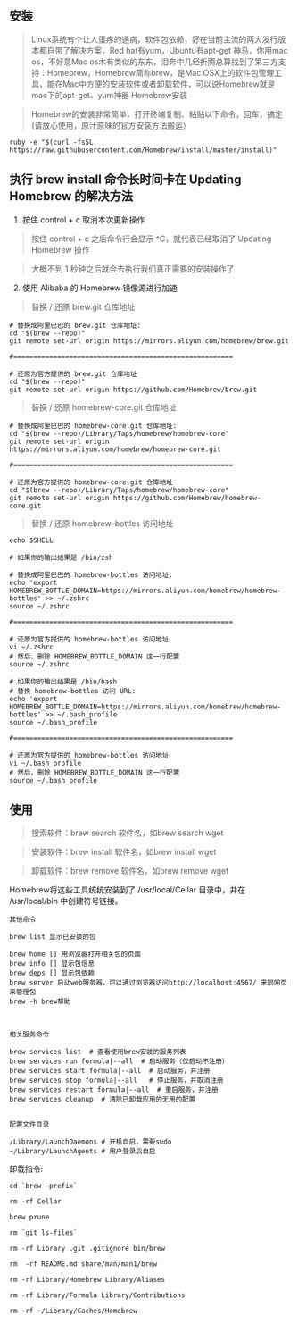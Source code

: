 ## 安装
>  Linux系统有个让人蛋疼的通病，软件包依赖，好在当前主流的两大发行版本都自带了解决方案，Red hat有yum，Ubuntu有apt-get
 神马，你用mac os，不好意Mac os木有类似的东东，泪奔中几经折腾总算找到了第三方支持：Homebrew，Homebrew简称brew，是Mac OSX上的软件包管理工具，能在Mac中方便的安装软件或者卸载软件，可以说Homebrew就是mac下的apt-get、yum神器
Homebrew安装

> Homebrew的安装非常简单，打开终端复制、粘贴以下命令，回车，搞定(请放心使用，原汁原味的官方安装方法搬运）

`ruby -e "$(curl -fsSL https://raw.githubusercontent.com/Homebrew/install/master/install)"`

## 执行 brew install 命令长时间卡在 Updating Homebrew 的解决方法

1. 按住 control + c 取消本次更新操作
> 按住 control + c 之后命令行会显示 ^C，就代表已经取消了 Updating Homebrew 操作

> 大概不到 1 秒钟之后就会去执行我们真正需要的安装操作了

2. 使用 Alibaba 的 Homebrew 镜像源进行加速

> 替换 / 还原 brew.git 仓库地址
```
# 替换成阿里巴巴的 brew.git 仓库地址:
cd "$(brew --repo)"
git remote set-url origin https://mirrors.aliyun.com/homebrew/brew.git

#=======================================================

# 还原为官方提供的 brew.git 仓库地址
cd "$(brew --repo)"
git remote set-url origin https://github.com/Homebrew/brew.git
```
> 替换 / 还原 homebrew-core.git 仓库地址
```
# 替换成阿里巴巴的 homebrew-core.git 仓库地址:
cd "$(brew --repo)/Library/Taps/homebrew/homebrew-core"
git remote set-url origin https://mirrors.aliyun.com/homebrew/homebrew-core.git

#=======================================================

# 还原为官方提供的 homebrew-core.git 仓库地址
cd "$(brew --repo)/Library/Taps/homebrew/homebrew-core"
git remote set-url origin https://github.com/Homebrew/homebrew-core.git
```
> 替换 / 还原 homebrew-bottles 访问地址
```
echo $SHELL

# 如果你的输出结果是 /bin/zsh

# 替换成阿里巴巴的 homebrew-bottles 访问地址:
echo 'export HOMEBREW_BOTTLE_DOMAIN=https://mirrors.aliyun.com/homebrew/homebrew-bottles' >> ~/.zshrc
source ~/.zshrc

#=======================================================

# 还原为官方提供的 homebrew-bottles 访问地址
vi ~/.zshrc
# 然后，删除 HOMEBREW_BOTTLE_DOMAIN 这一行配置
source ~/.zshrc

# 如果你的输出结果是 /bin/bash
# 替换 homebrew-bottles 访问 URL:
echo 'export HOMEBREW_BOTTLE_DOMAIN=https://mirrors.aliyun.com/homebrew/homebrew-bottles' >> ~/.bash_profile
source ~/.bash_profile

#=======================================================

# 还原为官方提供的 homebrew-bottles 访问地址
vi ~/.bash_profile
# 然后，删除 HOMEBREW_BOTTLE_DOMAIN 这一行配置
source ~/.bash_profile
```
## 使用


> 搜索软件：brew search 软件名，如brew search wget

> 安装软件：brew install 软件名，如brew install wget

> 卸载软件：brew remove 软件名，如brew remove wget

Homebrew将这些工具统统安装到了 /usr/local/Cellar 目录中，并在 /usr/local/bin 中创建符号链接。

```
其他命令

brew list 显示已安装的包

brew home [] 用浏览器打开相关包的页面
brew info [] 显示包信息
brew deps [] 显示包依赖
brew server 启动web服务器，可以通过浏览器访问http://localhost:4567/ 来同网页来管理包
brew -h brew帮助

 

相关服务命令

brew services list  # 查看使用brew安装的服务列表
brew services run formula|--all  # 启动服务（仅启动不注册）
brew services start formula|--all  # 启动服务，并注册
brew services stop formula|--all   # 停止服务，并取消注册
brew services restart formula|--all  # 重启服务，并注册
brew services cleanup  # 清除已卸载应用的无用的配置
 

配置文件目录

/Library/LaunchDaemons # 开机自启，需要sudo
~/Library/LaunchAgents # 用户登录后自启
```

卸载指令:

    cd `brew –prefix`

    rm -rf Cellar

    brew prune 

    rm `git ls-files` 

    rm -rf Library .git .gitignore bin/brew

    rm  -rf README.md share/man/man1/brew

    rm -rf Library/Homebrew Library/Aliases 

    rm -rf Library/Formula Library/Contributions

    rm -rf ~/Library/Caches/Homebrew